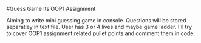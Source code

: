 #Guess Game
Its OOP1 Assignment

Aiming to write mini guessing game in console. Questions will be stored separatley in text file. User has 3 or 4 lives
and maybe game ladder. 
I'll try to cover OOP1 assignment related pullet points and comment them in code.




